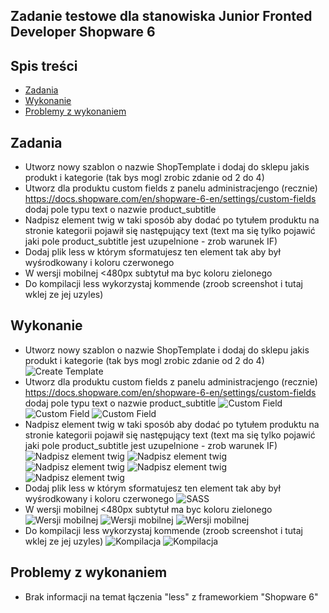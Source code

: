 
## Zadanie testowe dla stanowiska Junior Fronted Developer Shopware 6
## Spis treści
* [Zadania](#tasks)
* [Wykonanie](#execution)
* [Problemy z wykonaniem](#execution-problem)

## Zadania
* Utworz nowy szablon o nazwie ShopTemplate i dodaj do sklepu jakis produkt i kategorie (tak bys mogl zrobic zdanie od 2 do 4)
* Utworz dla produktu custom fields z panelu administracjengo (recznie)  https://docs.shopware.com/en/shopware-6-en/settings/custom-fields dodaj pole typu  text  o nazwie product_subtitle
* Nadpisz element twig w taki sposób aby dodać po tytułem produktu na stronie kategorii pojawił się następujący text (text ma się tylko pojawić jaki pole product_subtitle jest uzupelnione - zrob warunek IF) 
* Dodaj  plik less w którym sformatujesz ten element tak aby był wyśrodkowany i koloru czerwonego 
* W wersji mobilnej <480px subtytuł ma byc koloru zielonego 
* Do kompilacji less  wykorzystaj kommende (zroob screenshot i tutaj wklej ze jej uzyles) 

## Wykonanie
* Utworz nowy szablon o nazwie ShopTemplate i dodaj do sklepu jakis produkt i kategorie (tak bys mogl zrobic zdanie od 2 do 4)
![Create Template](./readme/screen_3.png)
* Utworz dla produktu custom fields z panelu administracjengo (recznie)  https://docs.shopware.com/en/shopware-6-en/settings/custom-fields dodaj pole typu  text  o nazwie product_subtitle
![Custom Field](./readme/screen_1.png)
![Custom Field](./readme/screen_2.png)
![Custom Field](./readme/screen_4.png)
* Nadpisz element twig w taki sposób aby dodać po tytułem produktu na stronie kategorii pojawił się następujący text (text ma się tylko pojawić jaki pole product_subtitle jest uzupelnione - zrob warunek IF)
![Nadpisz element twig](./readme/screen_5.png)
![Nadpisz element twig](./readme/screen_6.png)
![Nadpisz element twig](./readme/screen_7.png)
![Nadpisz element twig](./readme/screen_8.png)
![Nadpisz element twig](./readme/screen_9.png)
* Dodaj  plik less w którym sformatujesz ten element tak aby był wyśrodkowany i koloru czerwonego
![SASS](./readme/screen_14.png)
* W wersji mobilnej <480px subtytuł ma byc koloru zielonego
![Wersji mobilnej](./readme/screen_12.png)
![Wersji mobilnej](./readme/screen_13.png)
![Wersji mobilnej](./readme/screen_15.png)
* Do kompilacji less  wykorzystaj kommende (zroob screenshot i tutaj wklej ze jej uzyles)
![Kompilacja](./readme/screen_10.png)
![Kompilacja](./readme/screen_11.png)

## Problemy z wykonaniem
* Brak informacji na temat łączenia "less" z frameworkiem "Shopware 6"
